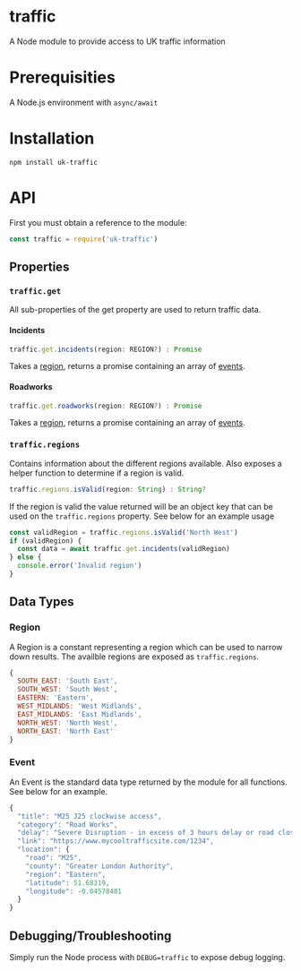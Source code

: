 # traffic
A Node module to provide access to UK traffic information

# Prerequisities
A Node.js environment with `async/await`

# Installation
`npm install uk-traffic`

# API
First you must obtain a reference to the module:
```javascript
const traffic = require('uk-traffic')
```

## Properties
### `traffic.get`
All sub-properties of the get property are used to return traffic data.

#### Incidents
```javascript
traffic.get.incidents(region: REGION?) : Promise
```
Takes a [region](#region), returns a promise containing an array of [events](#event).

#### Roadworks
```javascript
traffic.get.roadworks(region: REGION?) : Promise
```
Takes a [region](#region), returns a promise containing an array of [events](#event).

### `traffic.regions`
Contains information about the different regions available. Also
exposes a helper function to determine if a region is valid.
```javascript
traffic.regions.isValid(region: String) : String?
```
If the region is valid the value returned will be an object key that
can be used on the `traffic.regions` property. See below for an example
usage
```javascript
const validRegion = traffic.regions.isValid('North West')
if (validRegion) {
  const data = await traffic.get.incidents(validRegion)
} else {
  console.error('Invalid region')
}
```

## Data Types
### Region
A Region is a constant representing a region which can be used to
narrow down results. The availble regions are exposed as
`traffic.regions`.
```javascript
{
  SOUTH_EAST: 'South East',
  SOUTH_WEST: 'South West',
  EASTERN: 'Eastern',
  WEST_MIDLANDS: 'West Midlands',
  EAST_MIDLANDS: 'East Midlands',
  NORTH_WEST: 'North West',
  NORTH_EAST: 'North East'
}
```

### Event
An Event is the standard data type returned by the module for all
functions. See below for an example.
```javascript
{
  "title": "M25 J25 clockwise access",
  "category": "Road Works",
  "delay": "Severe Disruption - in excess of 3 hours delay or road closure",
  "link": "https://www.mycooltrafficsite.com/1234",
  "location": {
    "road": "M25",
    "county": "Greater London Authority",
    "region": "Eastern",
    "latitude": 51.68319,
    "longitude": -0.04578481
  }
}
```

## Debugging/Troubleshooting
Simply run the Node process with `DEBUG=traffic` to expose debug logging.

